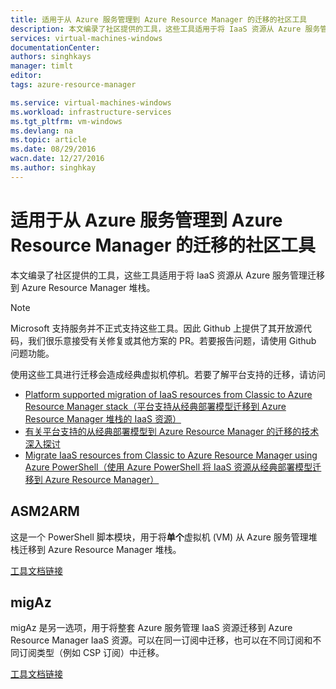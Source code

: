 ```yaml
---
title: 适用于从 Azure 服务管理到 Azure Resource Manager 的迁移的社区工具
description: 本文编录了社区提供的工具，这些工具适用于将 IaaS 资源从 Azure 服务管理迁移到 Azure Resource Manager 堆栈。
services: virtual-machines-windows
documentationCenter: 
authors: singhkays
manager: timlt
editor: 
tags: azure-resource-manager

ms.service: virtual-machines-windows
ms.workload: infrastructure-services
ms.tgt_pltfrm: vm-windows
ms.devlang: na
ms.topic: article
ms.date: 08/29/2016
wacn.date: 12/27/2016
ms.author: singhkay
---
```


# 适用于从 Azure 服务管理到 Azure Resource Manager 的迁移的社区工具

本文编录了社区提供的工具，这些工具适用于将 IaaS 资源从 Azure 服务管理迁移到 Azure Resource Manager 堆栈。

>[!NOTE]
>Microsoft 支持服务并不正式支持这些工具。因此 Github 上提供了其开放源代码，我们很乐意接受有关修复或其他方案的 PR。若要报告问题，请使用 Github 问题功能。
>
> 使用这些工具进行迁移会造成经典虚拟机停机。若要了解平台支持的迁移，请访问
>
>- [Platform supported migration of IaaS resources from Classic to Azure Resource Manager stack（平台支持从经典部署模型迁移到 Azure Resource Manager 堆栈的 IaaS 资源）](./virtual-machines-windows-migration-classic-resource-manager.md)
>- [有关平台支持的从经典部署模型到 Azure Resource Manager 的迁移的技术深入探讨](./virtual-machines-windows-migration-classic-resource-manager-deep-dive.md)
>- [Migrate IaaS resources from Classic to Azure Resource Manager using Azure PowerShell（使用 Azure PowerShell 将 IaaS 资源从经典部署模型迁移到 Azure Resource Manager）](./virtual-machines-windows-ps-migration-classic-resource-manager.md)

## ASM2ARM

这是一个 PowerShell 脚本模块，用于将**单个**虚拟机 (VM) 从 Azure 服务管理堆栈迁移到 Azure Resource Manager 堆栈。

[工具文档链接](https://github.com/Azure/classic-iaas-resourcemanager-migration/tree/master/asm2arm)

## migAz

migAz 是另一选项，用于将整套 Azure 服务管理 IaaS 资源迁移到 Azure Resource Manager IaaS 资源。可以在同一订阅中迁移，也可以在不同订阅和不同订阅类型（例如 CSP 订阅）中迁移。

[工具文档链接](https://github.com/Azure/classic-iaas-resourcemanager-migration/tree/master/migaz)

<!---HONumber=Mooncake_1017_2016-->